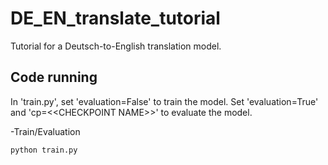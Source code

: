 # DE_EN_translate_tutorial
Tutorial for a Deutsch-to-English translation model.

## Code running
In 'train.py', set 'evaluation=False' to train the model. Set 'evaluation=True' and 'cp=<\<CHECKPOINT NAME>>' to evaluate the model. 

-Train/Evaluation

```
python train.py
```
